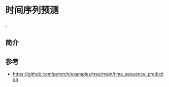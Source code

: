 # 时间序列预测
、
## 简介



## 参考

- https://github.com/pytorch/examples/tree/main/time_sequence_prediction
